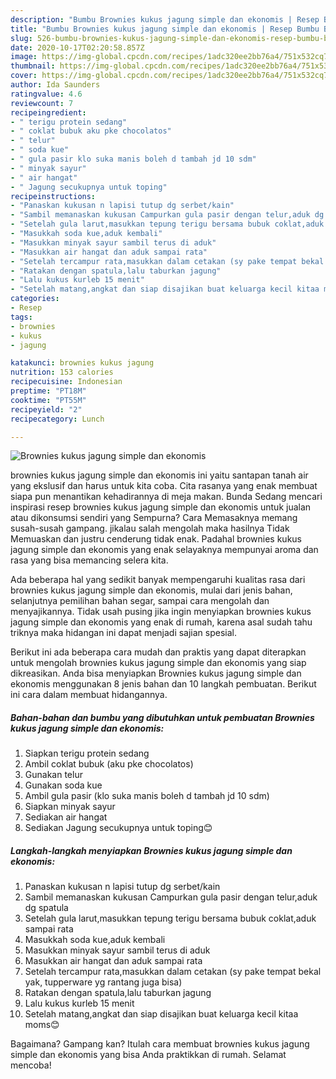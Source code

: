 ```yaml
---
description: "Bumbu Brownies kukus jagung simple dan ekonomis | Resep Bumbu Brownies kukus jagung simple dan ekonomis Yang Enak Dan Mudah"
title: "Bumbu Brownies kukus jagung simple dan ekonomis | Resep Bumbu Brownies kukus jagung simple dan ekonomis Yang Enak Dan Mudah"
slug: 526-bumbu-brownies-kukus-jagung-simple-dan-ekonomis-resep-bumbu-brownies-kukus-jagung-simple-dan-ekonomis-yang-enak-dan-mudah
date: 2020-10-17T02:20:58.857Z
image: https://img-global.cpcdn.com/recipes/1adc320ee2bb76a4/751x532cq70/brownies-kukus-jagung-simple-dan-ekonomis-foto-resep-utama.jpg
thumbnail: https://img-global.cpcdn.com/recipes/1adc320ee2bb76a4/751x532cq70/brownies-kukus-jagung-simple-dan-ekonomis-foto-resep-utama.jpg
cover: https://img-global.cpcdn.com/recipes/1adc320ee2bb76a4/751x532cq70/brownies-kukus-jagung-simple-dan-ekonomis-foto-resep-utama.jpg
author: Ida Saunders
ratingvalue: 4.6
reviewcount: 7
recipeingredient:
- " terigu protein sedang"
- " coklat bubuk aku pke chocolatos"
- " telur"
- " soda kue"
- " gula pasir klo suka manis boleh d tambah jd 10 sdm"
- " minyak sayur"
- " air hangat"
- " Jagung secukupnya untuk toping"
recipeinstructions:
- "Panaskan kukusan n lapisi tutup dg serbet/kain"
- "Sambil memanaskan kukusan Campurkan gula pasir dengan telur,aduk dg spatula"
- "Setelah gula larut,masukkan tepung terigu bersama bubuk coklat,aduk sampai rata"
- "Masukkah soda kue,aduk kembali"
- "Masukkan minyak sayur sambil terus di aduk"
- "Masukkan air hangat dan aduk sampai rata"
- "Setelah tercampur rata,masukkan dalam cetakan (sy pake tempat bekal yak, tupperware yg rantang juga bisa)"
- "Ratakan dengan spatula,lalu taburkan jagung"
- "Lalu kukus kurleb 15 menit"
- "Setelah matang,angkat dan siap disajikan buat keluarga kecil kitaa moms😊"
categories:
- Resep
tags:
- brownies
- kukus
- jagung

katakunci: brownies kukus jagung 
nutrition: 153 calories
recipecuisine: Indonesian
preptime: "PT18M"
cooktime: "PT55M"
recipeyield: "2"
recipecategory: Lunch

---
```



![Brownies kukus jagung simple dan ekonomis](https://img-global.cpcdn.com/recipes/1adc320ee2bb76a4/751x532cq70/brownies-kukus-jagung-simple-dan-ekonomis-foto-resep-utama.jpg)


brownies kukus jagung simple dan ekonomis ini yaitu santapan tanah air yang ekslusif dan harus untuk kita coba. Cita rasanya yang enak membuat siapa pun menantikan kehadirannya di meja makan.
Bunda Sedang mencari inspirasi resep brownies kukus jagung simple dan ekonomis untuk jualan atau dikonsumsi sendiri yang Sempurna? Cara Memasaknya memang susah-susah gampang. jikalau salah mengolah maka hasilnya Tidak Memuaskan dan justru cenderung tidak enak. Padahal brownies kukus jagung simple dan ekonomis yang enak selayaknya mempunyai aroma dan rasa yang bisa memancing selera kita.

Ada beberapa hal yang sedikit banyak mempengaruhi kualitas rasa dari brownies kukus jagung simple dan ekonomis, mulai dari jenis bahan, selanjutnya pemilihan bahan segar, sampai cara mengolah dan menyajikannya. Tidak usah pusing jika ingin menyiapkan brownies kukus jagung simple dan ekonomis yang enak di rumah, karena asal sudah tahu triknya maka hidangan ini dapat menjadi sajian spesial.




Berikut ini ada beberapa cara mudah dan praktis yang dapat diterapkan untuk mengolah brownies kukus jagung simple dan ekonomis yang siap dikreasikan. Anda bisa menyiapkan Brownies kukus jagung simple dan ekonomis menggunakan 8 jenis bahan dan 10 langkah pembuatan. Berikut ini cara dalam membuat hidangannya.

<!--inarticleads1-->

##### Bahan-bahan dan bumbu yang dibutuhkan untuk pembuatan Brownies kukus jagung simple dan ekonomis:

1. Siapkan  terigu protein sedang
1. Ambil  coklat bubuk (aku pke chocolatos)
1. Gunakan  telur
1. Gunakan  soda kue
1. Ambil  gula pasir (klo suka manis boleh d tambah jd 10 sdm)
1. Siapkan  minyak sayur
1. Sediakan  air hangat
1. Sediakan  Jagung secukupnya untuk toping😊




<!--inarticleads2-->

##### Langkah-langkah menyiapkan Brownies kukus jagung simple dan ekonomis:

1. Panaskan kukusan n lapisi tutup dg serbet/kain
1. Sambil memanaskan kukusan Campurkan gula pasir dengan telur,aduk dg spatula
1. Setelah gula larut,masukkan tepung terigu bersama bubuk coklat,aduk sampai rata
1. Masukkah soda kue,aduk kembali
1. Masukkan minyak sayur sambil terus di aduk
1. Masukkan air hangat dan aduk sampai rata
1. Setelah tercampur rata,masukkan dalam cetakan (sy pake tempat bekal yak, tupperware yg rantang juga bisa)
1. Ratakan dengan spatula,lalu taburkan jagung
1. Lalu kukus kurleb 15 menit
1. Setelah matang,angkat dan siap disajikan buat keluarga kecil kitaa moms😊




Bagaimana? Gampang kan? Itulah cara membuat brownies kukus jagung simple dan ekonomis yang bisa Anda praktikkan di rumah. Selamat mencoba!
